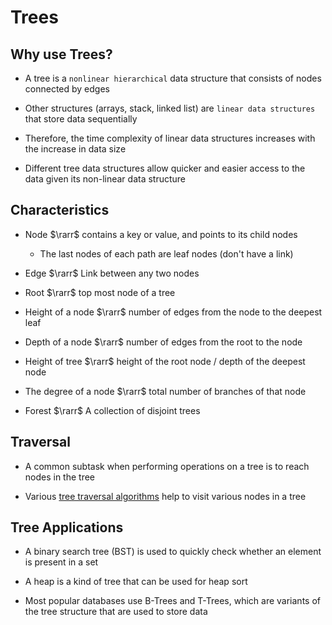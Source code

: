 # Trees

## Why use Trees?

- A tree is a `nonlinear hierarchical` data structure that consists of nodes connected by edges

- Other structures (arrays, stack, linked list) are `linear data structures` that store data sequentially

- Therefore, the time complexity of linear data structures increases with the increase in data size

- Different tree data structures allow quicker and easier access to the data given its non-linear data structure

## Characteristics

- Node $\rarr$ contains a key or value, and points to its child nodes

    - The last nodes of each path are leaf nodes (don't have a link)

- Edge $\rarr$ Link between any two nodes

- Root $\rarr$ top most node of a tree

- Height of a node $\rarr$ number of edges from the node to the deepest leaf

- Depth of a node $\rarr$ number of edges from the root to the node

- Height of tree $\rarr$ height of the root node / depth of the deepest node

- The degree of a node $\rarr$ total number of branches of that node

- Forest $\rarr$ A collection of disjoint trees

## Traversal

- A common subtask when performing operations on a tree is to reach nodes in the tree

- Various [tree traversal algorithms]() help to visit various nodes in a tree

## Tree Applications

- A binary search tree (BST) is used to quickly check whether an element is present in a set

- A heap is a kind of tree that can be used for heap sort

- Most popular databases use B-Trees and T-Trees, which are variants of the tree structure that are used to store data
